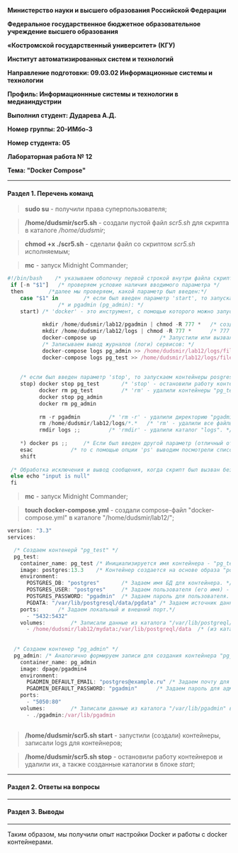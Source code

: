 **Министерство науки и высшего образования Российской Федерации**

**Федеральное государственное бюджетное образовательное учреждение высшего образования**

**«Костромской государственный университет» (КГУ)**

**Институт автоматизированных систем и технологий**

**Направление подготовки: 09.03.02 Информационные системы и технологии**

**Профиль: Информационнные системы и технологии в медиаиндустрии**

**Выполнил студент: Дударева А.Д.**

**Номер группы: 20-ИМбо-3**

**Номер студента: 05**

**Лабораторная работа № 12** 

**Тема: "Docker Compose"**

-----
#### Раздел 1. Перечень команд
> **sudo su** - получили права суперпользователя;

> **/home/dudsmir/scr5.sh** - создали пустой файл *scr5.sh* для скрипта в каталоге */home/dudsmir*;  

> **chmod +x ./scr5.sh** - сделали файл со скриптом *scr5.sh* исполняемым;  

> **mc** - запуск Midnight Commander;  

```javascript
#!/bin/bash    /* указываем оболочку первой строкой внутри файла скрипта, которую мы собираемся использовать */
 if [-n "$1"]   /* проверяем условие наличия вводимого параметра */
 then 		 /*далее мы проверяем, какой параметр был введен:*/
	case "$1" in 		/* если был введен параметр 'start', то запускаем контейнеры posgresql (pg_test)*/ 
				/* и pgadmin (pg_admin): */
	start) /* 'docker' - это инструмент, с помощью которого можно запускать разные приложения в изолированных контейнерах на одном сервере. */
	       
	       mkdir /home/dudsmir/lab12/pgadmin | chmod -R 777 * 	/* создали новый каталог "../pgadmin" (mkdir) и настраиваем права доступа (chmod). */
	       mkdir /home/dudsmir/lab12/logs | chmod -R 777 *		/* 777 - всем разрешено все | -R - включили поддержку рекурсии. */
	       docker-compose up					/* Запустили или вызвали все службы в файле docker-compose.yml. */
	       /* Записываем вывод журналов (логи) сервисов: */
	       docker-compose logs pg_admin >> /home/dudsmir/lab12/logs/file_a.txt 	/* Записываем в file_a.txt логи из работы контейнера "pg_admin" */
	       docker-compose logs pg_test >> /home/dudsmir/lab12/logs/file_t.txt ;;	/* Записываем в file_t.txt логи из работы контейнера "pg_test" */
	       
	       
	/* если был введен параметр 'stop', то запускаем контейнеры posgresql (pg_test) и pgadmin (pg_admin): */
	stop) docker stop pg_test		/* 'stop' - остановили работу контейнеров "pg_test" и "pg_admin". */
	      docker rm pg_test			/* 'rm' - удалили контейнеры "pg_test" и "pg_admin". */
	      docker stop pg_admin
	      docker rm pg_admin
	      
	      rm -r pgadmin			/* 'rm -r' - удалили директорию "pgadmin" и весь контент в нем (опция - '-r') */
	      rm /home/dudsmir/lab12/logs/*.*	/* 'rm' - удалили все файлы (*.*) из каталога /home/dudsmir/lab12/logs/*.* */
	      rmdir logs ;;			/* 'rmdir' - удалили каталог "logs". */
	      
	*) docker ps ;;		/* Если был введен другой параметр (отличный от 'start' или 'stop' ), */
	esac			/* то с помощью опции 'ps' выводим посмотрели список всех активных контейнеров (их статус).*/
	shift
  
 /* Обработка исключения и вывод сообщения, когда скрипт был вызван без параметра */
 else echo "input is null" 
 fi
```

> **mc** - запуск Midnight Commander;  

> **touch docker-compose.yml** - создали compose-файл "docker-compose.yml" в каталоге "/home/dudsmir/lab12/";

```javascript
version: "3.3"
services:

  /* Создаем контенерй "pg_test" */
  pg_test:
    container_name: pg_test	/* Инициализируется имя контейнера - "pg_test" */
    image: postgres:13.3	/* Контейнер создается на основе образа "postgres:13.3" */
    environment:
      POSTGRES_DB: "postgres"		/* Задаем имя БД для контейнера. */
      POSTGRES_USER: "postgres"		/* Задаем пользователя (его имя) - "postgres". */
      POSTGRES_PASSWORD: "pgadmin"	/* Задаем пароль для пользователя. */
      PGDATA: "/var/lib/postgresql/data/pgdata" /* Задаем источник данных, откуда их берем */
    ports: 		/* Задаем локальный и внешний порт.*/
      - "5432:5432"
    volumes:		/* Записали данные из каталога "/var/lib/postgreql/data" в домашний подкатолог "../mydata" */ 
      - /home/dudsmir/lab12/mydata:/var/lib/postgreql/data 	/* (из каталога "/home/dudsmir/lab12/mydata"). */
      
      
  /* Создаем контенер "pg_admin" */
  pg_admin:	/* Аналогично формируем записи для создания контейнера "pg_admin"*/
    container_name: pg_admin
    image: dpage/pgadmin4
    environment:
      PGADMIN_DEFAULT_EMAIL: "postgres@example.ru" /* Задаем почту для админки (по умолчанию - postgres@example.ru)*/
      PGADMIN_DEFAULT_PASSWORD: "pgadmin"	   /* Задаем пароль для админки (по умолчанию - postgres@example.ru)*/
    ports: 
      - "5050:80"
    volumes:		/* Записали данные из каталога "/var/lib/pgadmin" в домашний католог "/home/dudsmir/lab12/pgadmin" */ 
      - ./pgadmin:/var/lib/pgadmin
    
```

> **/home/dudsmir/scr5.sh start** - запустили (создали) контейнеры, записали logs для контейнеров;

> **/home/dudsmir/scr5.sh stop** - остановили работу контейнеров и удалили их, а также созданные каталогии в блоке *start*;

-----
#### Раздел 2. Ответы на вопросы
-----
#### Раздел 3. Выводы
-----

Таким образом, мы получили опыт настройки Docker и работы с docker контейнерами.
